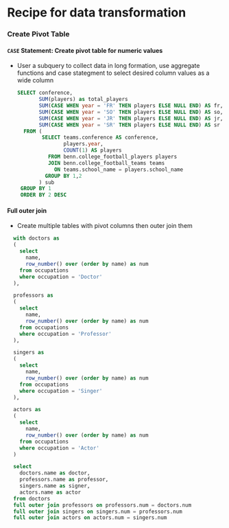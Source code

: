 # Recipe for data transformation

### Create Pivot Table

#### `CASE` Statement: Create pivot table for numeric values

- User a subquery to collect data in long formation, use aggregate functions and case stategment to select desired column values as a wide column
  ```sql
  SELECT conference,
         SUM(players) as total_players
         SUM(CASE WHEN year = 'FR' THEN players ELSE NULL END) AS fr,
         SUM(CASE WHEN year = 'SO' THEN players ELSE NULL END) AS so,
         SUM(CASE WHEN year = 'JR' THEN players ELSE NULL END) AS jr,
         SUM(CASE WHEN year = 'SR' THEN players ELSE NULL END) AS sr
    FROM (
          SELECT teams.conference AS conference,
                 players.year,
                 COUNT(1) AS players
            FROM benn.college_football_players players
            JOIN benn.college_football_teams teams
              ON teams.school_name = players.school_name
           GROUP BY 1,2
         ) sub
   GROUP BY 1
   ORDER BY 2 DESC
  ```

#### Full outer join
- Create multiple tables with pivot columns then outer join them
```sql
  with doctors as
  (
    select
      name,
      row_number() over (order by name) as num
    from occupations
    where occupation = 'Doctor'
  ),

  professors as
  (
    select
      name,
      row_number() over (order by name) as num
    from occupations
    where occupation = 'Professor'
  ),

  singers as
  (
    select
      name,
      row_number() over (order by name) as num
    from occupations
    where occupation = 'Singer'
  ),

  actors as
  (
    select
      name,
      row_number() over (order by name) as num
    from occupations
    where occupation = 'Actor'
  )

  select
    doctors.name as doctor,
    professors.name as professor,
    singers.name as signer,
    actors.name as actor
  from doctors
  full outer join professors on professors.num = doctors.num
  full outer join singers on singers.num = professors.num
  full outer join actors on actors.num = singers.num
  ```
